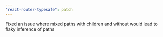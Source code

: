 ```yaml
---
"react-router-typesafe": patch
---
```


Fixed an issue where mixed paths with children and without would lead to flaky inference of paths
